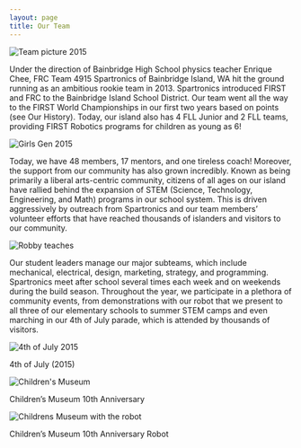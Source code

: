 ```yaml
---
layout: page
title: Our Team
---
```


<img src="{% assets/images/2015-team-picture.png %}" alt="Team picture 2015"/>

Under the direction of Bainbridge High School physics teacher Enrique Chee, FRC Team 4915 Spartronics of Bainbridge Island, WA hit the ground running as an ambitious rookie team in 2013. Spartronics introduced FIRST and FRC to the Bainbridge Island School District. Our team went all the way to the FIRST World Championships in our first two years based on points (see Our History). Today, our island also has 4 FLL Junior and 2 FLL teams, providing FIRST Robotics programs for children as young as 6!

<img src="{% assets/images/2015-girls-gen.png %}" alt="Girls Gen 2015"/>

Today, we have 48 members, 17 mentors, and one tireless coach! Moreover, the support from our community has also grown incredibly. Known as being primarily a liberal arts-centric community, citizens of all ages on our island have rallied behind the expansion of STEM (Science, Technology, Engineering, and Math) programs in our school system. This is driven aggressively by outreach from Spartronics and our team members’ volunteer efforts that have reached thousands of islanders and visitors to our community.

<img src="{% link assets/images/2014-eagle-harbor-books-robby.jpg %}" alt="Robby teaches"/>

Our student leaders manage our major subteams, which include mechanical, electrical, design, marketing, strategy, and programming. Spartronics meet after school several times each week and on weekends during the build season. Throughout the year, we participate in a plethora of community events, from demonstrations with our robot that we present to all three of our elementary schools to summer STEM camps and even marching in our 4th of July parade, which is attended by thousands of visitors.

<img src="{% link assets/images/2015-fourth-of-july.jpg %}" alt="4th of July 2015"/>

4th of July (2015)

<img src="{% link assets/images/2014-childrens-museum-cleo.jpg %}" alt="Children's Museum"/>

Children’s Museum 10th Anniversary

<img src="{% link assets/images/2014-childrens-museum-robot.jpg %}" alt="Childrens Museum with the robot"/>

Children’s Museum 10th Anniversary Robot
